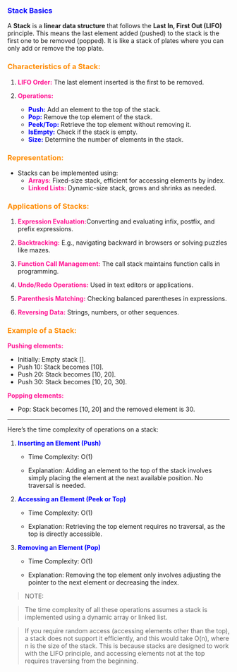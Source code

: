 ### <b style="color:blue">Stack Basics</b>

A **Stack** is a **linear data structure** that follows the **Last In, First Out (LIFO)** principle. This means the last element added (pushed) to the stack is the first one to be removed (popped). It is like a stack of plates where you can only add or remove the top plate.

### <b style="color:darkorange">Characteristics of a Stack:</b>

1. <b style="color:deeppink">LIFO Order:</b> The last element inserted is the first to be removed.

2. <b style="color:deeppink">Operations:</b>
    - <b style="color:blue">Push:</b> Add an element to the top of the stack.
    - <b style="color:blue">Pop:</b> Remove the top element of the stack.
    - <b style="color:blue">Peek/Top:</b> Retrieve the top element without removing it.
    - <b style="color:blue">IsEmpty:</b> Check if the stack is empty.
    - <b style="color:blue">Size:</b> Determine the number of elements in the stack.


### <b style="color:darkorange">Representation:</b>

- Stacks can be implemented using:
    - <b style="color:deeppink">Arrays:</b> Fixed-size stack, efficient for accessing elements by index.
    - <b style="color:deeppink">Linked Lists:</b> Dynamic-size stack, grows and shrinks as needed.


### <b style="color:darkorange">Applications of Stacks:</b>

1. <b style="color:deeppink">Expression Evaluation:</b>Converting and evaluating infix, postfix, and prefix expressions.

2. <b style="color:deeppink">Backtracking:</b> E.g., navigating backward in browsers or solving puzzles like mazes.

3. <b style="color:deeppink">Function Call Management:</b> The call stack maintains function calls in programming.

4. <b style="color:deeppink">Undo/Redo Operations:</b> Used in text editors or applications.

5. <b style="color:deeppink">Parenthesis Matching:</b> Checking balanced parentheses in expressions.

6. <b style="color:deeppink">Reversing Data:</b> Strings, numbers, or other sequences.

### <b style="color:darkorange">Example of a Stack:</b>
<b style="color:deeppink">Pushing elements:</b>
- Initially: Empty stack [].
- Push 10: Stack becomes [10].
- Push 20: Stack becomes [10, 20].
- Push 30: Stack becomes [10, 20, 30].

<b style="color:deeppink">Popping elements:</b>
- Pop: Stack becomes [10, 20] and the removed element is 30.

---
Here’s the time complexity of operations on a stack:

1. <b style="color:blue">Inserting an Element (Push)</b>
    
    - Time Complexity: O(1)
    
    - Explanation: Adding an element to the top of the stack involves simply placing the element at the next available position. No traversal is needed.

2. <b style="color:blue">Accessing an Element (Peek or Top)</b>
    - Time Complexity: O(1)
    
    - Explanation: Retrieving the top element requires no traversal, as the top is directly accessible.

3. <b style="color:blue">Removing an Element (Pop)</b>
    
    - Time Complexity: O(1)
    
    - Explanation: Removing the top element only involves adjusting the pointer to the next element or decreasing the index.

>NOTE:

>The time complexity of all these operations assumes a stack is implemented using a dynamic array or linked list.

> If you require random access (accessing elements other than the top), a stack does not support it efficiently, and this would take O(n), where n is the size of the stack. This is because stacks are designed to work with the LIFO principle, and accessing elements not at the top requires traversing from the beginning.


